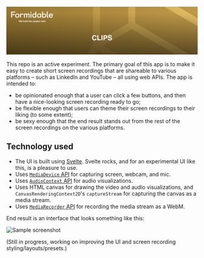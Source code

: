 [![Clips — Formidable, We build the modern web](./clips-Hero.png)](https://formidable.com/open-source/)

This repo is an active experiment. The primary goal of this app is to make it easy to create short screen recordings that are shareable to various platforms – such as LinkedIn and YouTube – all using web APIs. The app is intended to:

- be opinionated enough that a user can click a few buttons, and then have a nice-looking screen recording ready to go;
- be flexible enough that users can theme their screen recordings to their liking (to some extent);
- be sexy enough that the end result stands out from the rest of the screen recordings on the various platforms.

## Technology used

- The UI is built using [Svelte](https://svelte.dev/). Svelte rocks, and for an experimental UI like this, is a pleasure to use.
- Uses [`MediaDevice` API](https://developer.mozilla.org/en-US/docs/Web/API/MediaDevices) for capturing screen, webcam, and mic.
- Uses [`AudioContext` API](https://developer.mozilla.org/en-US/docs/Web/API/AudioContext) for audio visualizations.
- Uses HTML canvas for drawing the video and audio visualizations, and `CanvasRenderingContext2D`'s `captureStream` for capturing the canvas as a media stream.
- Uses [`MediaRecorder` API](https://developer.mozilla.org/en-US/docs/Web/API/MediaRecorder) for recording the media stream as a WebM.

End result is an interface that looks something like this:

![Sample screenshot](./docs/sample.jpg)

(Still in progress, working on improving the UI and screen recording styling/layouts/presets.)
